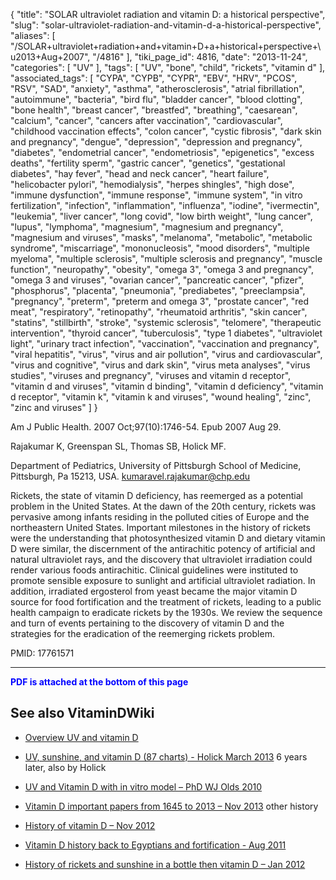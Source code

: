 {
    "title": "SOLAR ultraviolet radiation and vitamin D: a historical perspective",
    "slug": "solar-ultraviolet-radiation-and-vitamin-d-a-historical-perspective",
    "aliases": [
        "/SOLAR+ultraviolet+radiation+and+vitamin+D+a+historical+perspective+\u2013+Aug+2007",
        "/4816"
    ],
    "tiki_page_id": 4816,
    "date": "2013-11-24",
    "categories": [
        "UV"
    ],
    "tags": [
        "UV",
        "bone",
        "child",
        "rickets",
        "vitamin d"
    ],
    "associated_tags": [
        "CYPA",
        "CYPB",
        "CYPR",
        "EBV",
        "HRV",
        "PCOS",
        "RSV",
        "SAD",
        "anxiety",
        "asthma",
        "atherosclerosis",
        "atrial fibrillation",
        "autoimmune",
        "bacteria",
        "bird flu",
        "bladder cancer",
        "blood clotting",
        "bone health",
        "breast cancer",
        "breastfed",
        "breathing",
        "caesarean",
        "calcium",
        "cancer",
        "cancers after vaccination",
        "cardiovascular",
        "childhood vaccination effects",
        "colon cancer",
        "cystic fibrosis",
        "dark skin and pregnancy",
        "dengue",
        "depression",
        "depression and pregnancy",
        "diabetes",
        "endometrial cancer",
        "endometriosis",
        "epigenetics",
        "excess deaths",
        "fertility sperm",
        "gastric cancer",
        "genetics",
        "gestational diabetes",
        "hay fever",
        "head and neck cancer",
        "heart failure",
        "helicobacter pylori",
        "hemodialysis",
        "herpes shingles",
        "high dose",
        "immune dysfunction",
        "immune response",
        "immune system",
        "in vitro fertilization",
        "infection",
        "inflammation",
        "influenza",
        "iodine",
        "ivermectin",
        "leukemia",
        "liver cancer",
        "long covid",
        "low birth weight",
        "lung cancer",
        "lupus",
        "lymphoma",
        "magnesium",
        "magnesium and pregnancy",
        "magnesium and viruses",
        "masks",
        "melanoma",
        "metabolic",
        "metabolic syndrome",
        "miscarriage",
        "mononucleosis",
        "mood disorders",
        "multiple myeloma",
        "multiple sclerosis",
        "multiple sclerosis and pregnancy",
        "muscle function",
        "neuropathy",
        "obesity",
        "omega 3",
        "omega 3 and pregnancy",
        "omega 3 and viruses",
        "ovarian cancer",
        "pancreatic cancer",
        "pfizer",
        "phosphorus",
        "placenta",
        "pneumonia",
        "prediabetes",
        "preeclampsia",
        "pregnancy",
        "preterm",
        "preterm and omega 3",
        "prostate cancer",
        "red meat",
        "respiratory",
        "retinopathy",
        "rheumatoid arthritis",
        "skin cancer",
        "statins",
        "stillbirth",
        "stroke",
        "systemic sclerosis",
        "telomere",
        "therapeutic intervention",
        "thyroid cancer",
        "tuberculosis",
        "type 1 diabetes",
        "ultraviolet light",
        "urinary tract infection",
        "vaccination",
        "vaccination and pregnancy",
        "viral hepatitis",
        "virus",
        "virus and air pollution",
        "virus and cardiovascular",
        "virus and cognitive",
        "virus and dark skin",
        "virus meta analyses",
        "virus studies",
        "viruses and pregnancy",
        "viruses and vitamin d receptor",
        "vitamin d and viruses",
        "vitamin d binding",
        "vitamin d deficiency",
        "vitamin d receptor",
        "vitamin k",
        "vitamin k and viruses",
        "wound healing",
        "zinc",
        "zinc and viruses"
    ]
}


Am J Public Health. 2007 Oct;97(10):1746-54. Epub 2007 Aug 29.

Rajakumar K, Greenspan SL, Thomas SB, Holick MF.

Department of Pediatrics, University of Pittsburgh School of Medicine, Pittsburgh, Pa 15213, USA. kumaravel.rajakumar@chp.edu

Rickets, the state of vitamin D deficiency, has reemerged as a potential problem in the United States. At the dawn of the 20th century, rickets was pervasive among infants residing in the polluted cities of Europe and the northeastern United States. Important milestones in the history of rickets were the understanding that photosynthesized vitamin D and dietary vitamin D were similar, the discernment of the antirachitic potency of artificial and natural ultraviolet rays, and the discovery that ultraviolet irradiation could render various foods antirachitic. Clinical guidelines were instituted to promote sensible exposure to sunlight and artificial ultraviolet radiation. In addition, irradiated ergosterol from yeast became the major vitamin D source for food fortification and the treatment of rickets, leading to a public health campaign to eradicate rickets by the 1930s. We review the sequence and turn of events pertaining to the discovery of vitamin D and the strategies for the eradication of the reemerging rickets problem.

PMID:     17761571

---

 **<span style="color:#00F;">PDF is attached at the bottom of this page</span>** 

## See also VitaminDWiki

* [Overview UV and vitamin D](/tags/overview-uv-and-vitamin-d.html)

* [UV, sunshine, and vitamin D (87 charts) - Holick March 2013](/posts/uv-sunshine-and-vitamin-d-87-charts-holick) 6 years later, also by Holick

* [UV and Vitamin D with in vitro model – PhD WJ Olds 2010](/posts/uv-and-vitamin-d-with-in-vitro-model-phd-wj-olds-2010)

* [Vitamin D important papers from 1645 to 2013 – Nov 2013](/posts/vitamin-d-important-papers-from-1645-to-2013) other history

* [History of vitamin D – Nov 2012](/posts/history-of-vitamin-d)

* [Vitamin D history back to Egyptians and fortification - Aug 2011](/tags/vitamin-d-history-back-to-egyptians-and-fortification-aug-2011.html)

* [History of rickets and sunshine in a bottle then vitamin D – Jan 2012](/tags/history-of-rickets-and-sunshine-in-a-bottle-then-vitamin-d-jan-2012.html)
